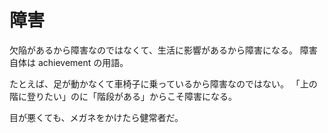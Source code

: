 # 障害

欠陥があるから障害なのではなくて、生活に影響があるから障害になる。
障害自体は achievement の用語。

たとえば、足が動かなくて車椅子に乗っているから障害なのではない。
「上の階に登りたい」のに「階段がある」からこそ障害になる。

目が悪くても、メガネをかけたら健常者だ。
